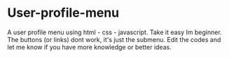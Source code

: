 # User-profile-menu
A user profile menu using html - css - javascript.
Take it easy Im beginner.
The buttons (or links) dont work, it's just the submenu.
Edit the codes and let me know if you have more knowledge or better ideas.
